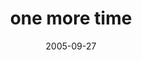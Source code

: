 ---
layout: base.njk
title : 'one more time' 
view_title : 'one more time' 
year : '2005' 
date : '2005-09-27' 
img_file : '/drawing/onemoretime.png' 
html_file : 'onemoretime' 
next_html : 'buticantstop.html' 
year_order : '131' 
permalink : "title/{{html_file}}.html"
---